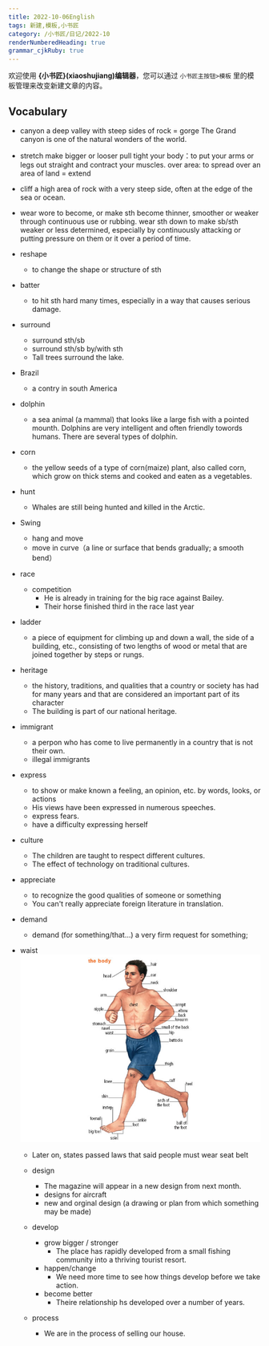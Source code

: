 ```yaml
---
title: 2022-10-06English
tags: 新建,模板,小书匠
category: /小书匠/日记/2022-10
renderNumberedHeading: true
grammar_cjkRuby: true
---
```



欢迎使用 **{小书匠}(xiaoshujiang)编辑器**，您可以通过 `小书匠主按钮>模板` 里的模板管理来改变新建文章的内容。

## Vocabulary
- canyon 
a deep valley with steep sides of rock = gorge
The Grand canyon is one of the natural wonders of the world.
- stretch 
make bigger or looser
pull tight
your body：to put your arms or legs out straight and contract your muscles.
over area: to spread over an area of land = extend

- cliff
a high area of rock with a very steep side, often at the edge of the sea or ocean.
- wear wore
to become, or make sth become thinner, smoother or weaker through continuous use or rubbing.
wear sth down
to make sb/sth weaker or less determined, especially by continuously attacking or putting pressure on them or it over a period of time.

* reshape
	* to change the shape or structure of sth
* batter
	* to hit sth hard many times, especially in a way that causes serious damage.
* surround 
	* surround sth/sb
	* surround sth/sb by/with sth
	* Tall trees surround the lake.
* Brazil 
	* a contry in south America
* dolphin
	* a sea animal (a mammal) that looks like a large fish with a pointed mounth. Dolphins are very intelligent and often friendly towords humans. There are several types of dolphin.
* corn 
	* the yellow seeds of a type of corn(maize) plant, also called corn, which grow on thick stems and cooked and eaten as a vegetables.
* hunt
	* Whales are still being hunted and killed in the Arctic.
* Swing 
	* hang and move
	* move in curve（a line or surface that bends gradually; a smooth bend）
* race
	* competition
		* He is already in training for the big race against Bailey.
		* Their horse finished third in the race last year
* ladder
	* a piece of equipment for climbing up and down a wall, the side of a building, etc., consisting of two lengths of wood or metal that are joined together by steps or rungs.
* heritage
	* the history, traditions, and qualities that a country or society has had for many years and that are considered an important part of its character
	* The building is part of our national heritage.
* immigrant
	* a perpon who has come to live permanently in a country that is not their own.
	* illegal immigrants
* express
	* to show or make known a feeling, an opinion, etc. by words, looks, or actions
	* His views have been expressed in numerous speeches.
	* express fears.
	* have a difficulty expressing herself
* culture
	* The children are taught to respect different cultures.
	* The effect of technology on traditional cultures.
* appreciate 
	* to recognize the good qualities of someone or something
	* You can't really appreciate foreign literature in translation.
* demand
	* demand (for something/that…) a very firm request for something; 
* waist
  ![enter description here](./images/1665045890379.jpg)
  
  
  * Later on, states passed laws that said people must wear seat belt
  
  * design
	  * The magazine will appear in a new design from next month.
	  * designs for aircraft
	  * new and orginal design (a drawing or plan from which something may be made)
  * develop 
	  * grow bigger / stronger
		  * The place has rapidly developed from a small fishing community into a thriving tourist resort.
	  * happen/change
		  * We need more time to see how things develop before we take action.
	  * become better
		  * Theire relationship hs developed over a number of years.
  * process
	  * We are in the process of selling our house.